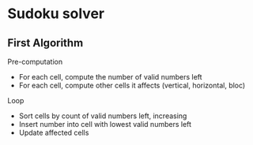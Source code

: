 # Sudoku solver

## First Algorithm


Pre-computation
- For each cell, compute the number of valid numbers left
- For each cell, compute other cells it affects (vertical, horizontal, bloc)

Loop
- Sort cells by count of valid numbers left, increasing
- Insert number into cell with lowest valid numbers left 
- Update affected cells

